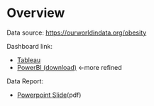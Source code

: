 # Overview
Data source: https://ourworldindata.org/obesity
 
Dashboard link:
- [Tableau](https://public.tableau.com/app/profile/salman.zahid.fathurrahman)
- [PowerBI (download)](https://github.com/salmanzf/Obesity-Risk-of-Death-in-The-World_Dashboard/blob/streamlit/Obesity.pbix) <-more refined
 
 
Data Report:
- [Powerpoint Slide](https://github.com/salmanzf/Obesity-Risk-of-Death-in-The-World_Dashboard/blob/streamlit/Obesity_Report.pdf)(pdf)
